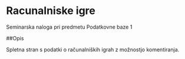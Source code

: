 ﻿# Racunalniske igre

Seminarska naloga pri predmetu Podatkovne baze 1

##Opis

Spletna stran s podatki o računalniških igrah z možnostjo komentiranja.